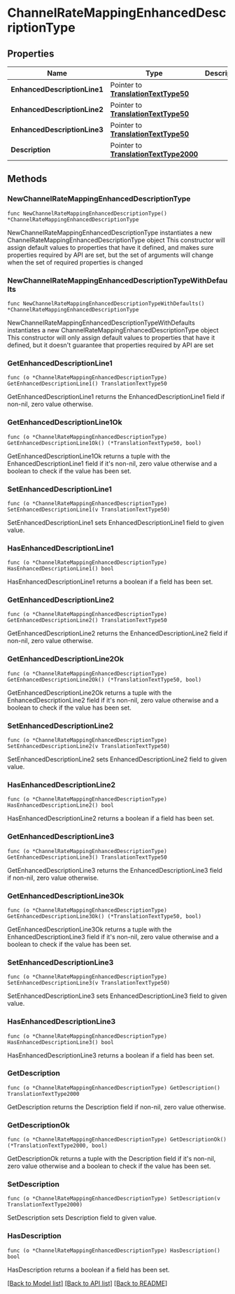 # ChannelRateMappingEnhancedDescriptionType

## Properties

Name | Type | Description | Notes
------------ | ------------- | ------------- | -------------
**EnhancedDescriptionLine1** | Pointer to [**TranslationTextType50**](TranslationTextType50.md) |  | [optional] 
**EnhancedDescriptionLine2** | Pointer to [**TranslationTextType50**](TranslationTextType50.md) |  | [optional] 
**EnhancedDescriptionLine3** | Pointer to [**TranslationTextType50**](TranslationTextType50.md) |  | [optional] 
**Description** | Pointer to [**TranslationTextType2000**](TranslationTextType2000.md) |  | [optional] 

## Methods

### NewChannelRateMappingEnhancedDescriptionType

`func NewChannelRateMappingEnhancedDescriptionType() *ChannelRateMappingEnhancedDescriptionType`

NewChannelRateMappingEnhancedDescriptionType instantiates a new ChannelRateMappingEnhancedDescriptionType object
This constructor will assign default values to properties that have it defined,
and makes sure properties required by API are set, but the set of arguments
will change when the set of required properties is changed

### NewChannelRateMappingEnhancedDescriptionTypeWithDefaults

`func NewChannelRateMappingEnhancedDescriptionTypeWithDefaults() *ChannelRateMappingEnhancedDescriptionType`

NewChannelRateMappingEnhancedDescriptionTypeWithDefaults instantiates a new ChannelRateMappingEnhancedDescriptionType object
This constructor will only assign default values to properties that have it defined,
but it doesn't guarantee that properties required by API are set

### GetEnhancedDescriptionLine1

`func (o *ChannelRateMappingEnhancedDescriptionType) GetEnhancedDescriptionLine1() TranslationTextType50`

GetEnhancedDescriptionLine1 returns the EnhancedDescriptionLine1 field if non-nil, zero value otherwise.

### GetEnhancedDescriptionLine1Ok

`func (o *ChannelRateMappingEnhancedDescriptionType) GetEnhancedDescriptionLine1Ok() (*TranslationTextType50, bool)`

GetEnhancedDescriptionLine1Ok returns a tuple with the EnhancedDescriptionLine1 field if it's non-nil, zero value otherwise
and a boolean to check if the value has been set.

### SetEnhancedDescriptionLine1

`func (o *ChannelRateMappingEnhancedDescriptionType) SetEnhancedDescriptionLine1(v TranslationTextType50)`

SetEnhancedDescriptionLine1 sets EnhancedDescriptionLine1 field to given value.

### HasEnhancedDescriptionLine1

`func (o *ChannelRateMappingEnhancedDescriptionType) HasEnhancedDescriptionLine1() bool`

HasEnhancedDescriptionLine1 returns a boolean if a field has been set.

### GetEnhancedDescriptionLine2

`func (o *ChannelRateMappingEnhancedDescriptionType) GetEnhancedDescriptionLine2() TranslationTextType50`

GetEnhancedDescriptionLine2 returns the EnhancedDescriptionLine2 field if non-nil, zero value otherwise.

### GetEnhancedDescriptionLine2Ok

`func (o *ChannelRateMappingEnhancedDescriptionType) GetEnhancedDescriptionLine2Ok() (*TranslationTextType50, bool)`

GetEnhancedDescriptionLine2Ok returns a tuple with the EnhancedDescriptionLine2 field if it's non-nil, zero value otherwise
and a boolean to check if the value has been set.

### SetEnhancedDescriptionLine2

`func (o *ChannelRateMappingEnhancedDescriptionType) SetEnhancedDescriptionLine2(v TranslationTextType50)`

SetEnhancedDescriptionLine2 sets EnhancedDescriptionLine2 field to given value.

### HasEnhancedDescriptionLine2

`func (o *ChannelRateMappingEnhancedDescriptionType) HasEnhancedDescriptionLine2() bool`

HasEnhancedDescriptionLine2 returns a boolean if a field has been set.

### GetEnhancedDescriptionLine3

`func (o *ChannelRateMappingEnhancedDescriptionType) GetEnhancedDescriptionLine3() TranslationTextType50`

GetEnhancedDescriptionLine3 returns the EnhancedDescriptionLine3 field if non-nil, zero value otherwise.

### GetEnhancedDescriptionLine3Ok

`func (o *ChannelRateMappingEnhancedDescriptionType) GetEnhancedDescriptionLine3Ok() (*TranslationTextType50, bool)`

GetEnhancedDescriptionLine3Ok returns a tuple with the EnhancedDescriptionLine3 field if it's non-nil, zero value otherwise
and a boolean to check if the value has been set.

### SetEnhancedDescriptionLine3

`func (o *ChannelRateMappingEnhancedDescriptionType) SetEnhancedDescriptionLine3(v TranslationTextType50)`

SetEnhancedDescriptionLine3 sets EnhancedDescriptionLine3 field to given value.

### HasEnhancedDescriptionLine3

`func (o *ChannelRateMappingEnhancedDescriptionType) HasEnhancedDescriptionLine3() bool`

HasEnhancedDescriptionLine3 returns a boolean if a field has been set.

### GetDescription

`func (o *ChannelRateMappingEnhancedDescriptionType) GetDescription() TranslationTextType2000`

GetDescription returns the Description field if non-nil, zero value otherwise.

### GetDescriptionOk

`func (o *ChannelRateMappingEnhancedDescriptionType) GetDescriptionOk() (*TranslationTextType2000, bool)`

GetDescriptionOk returns a tuple with the Description field if it's non-nil, zero value otherwise
and a boolean to check if the value has been set.

### SetDescription

`func (o *ChannelRateMappingEnhancedDescriptionType) SetDescription(v TranslationTextType2000)`

SetDescription sets Description field to given value.

### HasDescription

`func (o *ChannelRateMappingEnhancedDescriptionType) HasDescription() bool`

HasDescription returns a boolean if a field has been set.


[[Back to Model list]](../README.md#documentation-for-models) [[Back to API list]](../README.md#documentation-for-api-endpoints) [[Back to README]](../README.md)


